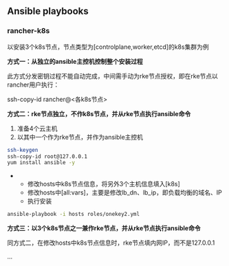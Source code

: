 ## Ansible playbooks



### rancher-k8s

以安装3个k8s节点，节点类型为[controlplane,worker,etcd]的k8s集群为例



**方式一：从独立的ansible主控机控制整个安装过程**

此方式分发密钥过程不能自动完成，中间需手动为rke节点授权，即在rke节点以rancher用户执行：

ssh-copy-id rancher@<各k8s节点>



**方式二：rke节点独立，不作k8s节点，并从rke节点执行ansible命令**

1. 准备4个云主机
2. 以其中一个作为rke节点，并作为ansible主控机

```sh
ssh-keygen
ssh-copy-id root@127.0.0.1
yum install ansible -y
```

- 
  - 修改hosts中k8s节点信息，将另外3个主机信息填入[k8s]
  - 修改hosts中[all:vars]，主要是修改lb_dn、lb_ip，即负载均衡的域名、IP
  - 执行安装

```sh
ansible-playbook -i hosts roles/onekey2.yml
```



**方式三：以3个k8s节点之一兼作rke节点，并从rke节点执行ansible命令**

同方式二，在修改hosts中k8s节点信息时，rke节点填内网IP，而不是127.0.0.1



...

